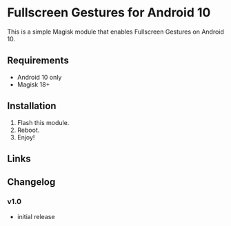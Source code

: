 # Fullscreen Gestures for Android 10

This is a simple Magisk module that enables Fullscreen Gestures on Android 10.

## Requirements
- Android 10 only
- Magisk 18+

## Installation
1. Flash this module.
2. Reboot.
3. Enjoy!

## Links

## Changelog
### v1.0
- initial release
